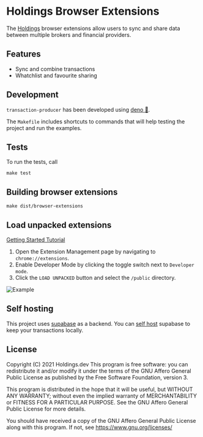 # Holdings Browser Extensions

The [Holdings](https://holdings.dev) browser extensions allow users to sync and
share data between multiple brokers and financial providers.

## Features

- Sync and combine transactions
- Whatchlist and favourite sharing

## Development

`transaction-producer` has been developed using [deno 🦕](https://deno.land/).

The `Makefile` includes shortcuts to commands that will help testing the project
and run the examples.

## Tests

To run the tests, call

```shell
make test
```

## Building browser extensions

```shell
make dist/browser-extensions
```

## Load unpacked extensions

[Getting Started Tutorial](https://developer.chrome.com/docs/extensions/mv3/getstarted/)

1. Open the Extension Management page by navigating to `chrome://extensions`.
2. Enable Developer Mode by clicking the toggle switch next to `Developer mode`.
3. Click the `LOAD UNPACKED` button and select the `/public` directory.

![Example](https://developer-chrome-com.imgix.net/image/BrQidfK9jaQyIHwdw91aVpkPiib2/iYdLKFsJ1KSVGLhbLRvS.png?auto=format&w=650)

## Self hosting

This project uses [supabase](https://supabase.io/) as a backend. You can
[self host](https://supabase.io/docs/guides/self-hosting) supabase to keep your
transactions locally.

## License

Copyright (C) 2021 Holdings.dev This program is free software: you can
redistribute it and/or modify it under the terms of the GNU Affero General
Public License as published by the Free Software Foundation, version 3.

This program is distributed in the hope that it will be useful, but WITHOUT ANY
WARRANTY; without even the implied warranty of MERCHANTABILITY or FITNESS FOR A
PARTICULAR PURPOSE. See the GNU Affero General Public License for more details.

You should have received a copy of the GNU Affero General Public License along
with this program. If not, see <https://www.gnu.org/licenses/>
